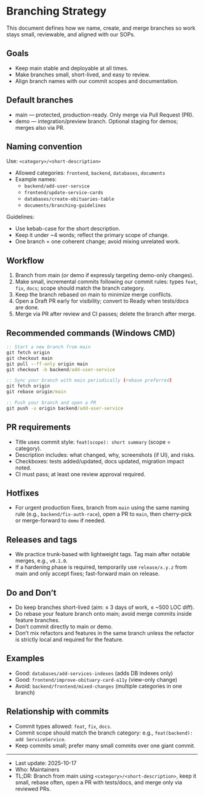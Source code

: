 # Branching Strategy

This document defines how we name, create, and merge branches so work stays small, reviewable, and aligned with our SOPs.

## Goals
- Keep main stable and deployable at all times.
- Make branches small, short-lived, and easy to review.
- Align branch names with our commit scopes and documentation.

## Default branches
- main — protected, production-ready. Only merge via Pull Request (PR).
- demo — integration/preview branch. Optional staging for demos; merges also via PR.

## Naming convention
Use: `<category>/<short-description>`
- Allowed categories: `frontend`, `backend`, `databases`, `documents`
- Example names:
  - `backend/add-user-service`
  - `frontend/update-service-cards`
  - `databases/create-obituaries-table`
  - `documents/branching-guidelines`

Guidelines:
- Use kebab-case for the short description.
- Keep it under ~4 words; reflect the primary scope of change.
- One branch = one coherent change; avoid mixing unrelated work.

## Workflow
1) Branch from main (or demo if expressly targeting demo-only changes).
2) Make small, incremental commits following our commit rules: types `feat`, `fix`, `docs`; scope should match the branch category.
3) Keep the branch rebased on main to minimize merge conflicts.
4) Open a Draft PR early for visibility; convert to Ready when tests/docs are done.
5) Merge via PR after review and CI passes; delete the branch after merge.

## Recommended commands (Windows CMD)
```cmd
:: Start a new branch from main
git fetch origin
git checkout main
git pull --ff-only origin main
git checkout -b backend/add-user-service

:: Sync your branch with main periodically (rebase preferred)
git fetch origin
git rebase origin/main

:: Push your branch and open a PR
git push -u origin backend/add-user-service
```

## PR requirements
- Title uses commit style: `feat(scope): short summary` (scope = category).
- Description includes: what changed, why, screenshots (if UI), and risks.
- Checkboxes: tests added/updated, docs updated, migration impact noted.
- CI must pass; at least one review approval required.

## Hotfixes
- For urgent production fixes, branch from `main` using the same naming rule (e.g., `backend/fix-auth-race`), open a PR to `main`, then cherry-pick or merge-forward to `demo` if needed.

## Releases and tags
- We practice trunk-based with lightweight tags. Tag main after notable merges, e.g., `v0.1.0`.
- If a hardening phase is required, temporarily use `release/x.y.z` from main and only accept fixes; fast-forward main on release.

## Do and Don’t
- Do keep branches short-lived (aim: ≤ 3 days of work, ≤ ~500 LOC diff).
- Do rebase your feature branch onto main; avoid merge commits inside feature branches.
- Don’t commit directly to main or demo.
- Don’t mix refactors and features in the same branch unless the refactor is strictly local and required for the feature.

## Examples
- Good: `databases/add-services-indexes` (adds DB indexes only)
- Good: `frontend/improve-obituary-card-a11y` (view-only change)
- Avoid: `backend/frontend/mixed-changes` (multiple categories in one branch)

## Relationship with commits
- Commit types allowed: `feat`, `fix`, `docs`.
- Commit scope should match the branch category: e.g., `feat(backend): add ServiceService`.
- Keep commits small; prefer many small commits over one giant commit.

---

- Last update: 2025-10-17
- Who: Maintainers
- TL;DR: Branch from main using `<category>/<short-description>`, keep it small, rebase often, open a PR with tests/docs, and merge only via reviewed PRs.